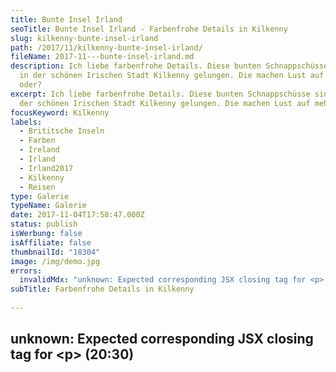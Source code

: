 ```yaml
---
title: Bunte Insel Irland
seoTitle: Bunte Insel Irland - Farbenfrohe Details in Kilkenny
slug: kilkenny-bunte-insel-irland
path: /2017/11/kilkenny-bunte-insel-irland/
fileName: 2017-11---bunte-insel-irland.md
description: Ich liebe farbenfrohe Details. Diese bunten Schnappschüsse sind mir
  in der schönen Irischen Stadt Kilkenny gelungen. Die machen Lust auf mehr,
  oder?
excerpt: Ich liebe farbenfrohe Details. Diese bunten Schnappschüsse sind mir in
  der schönen Irischen Stadt Kilkenny gelungen. Die machen Lust auf mehr, oder?
focusKeyword: Kilkenny
labels:
  - Brititsche Inseln
  - Farben
  - Ireland
  - Irland
  - Irland2017
  - Kilkenny
  - Reisen
type: Galerie
typeName: Galerie
date: 2017-11-04T17:58:47.000Z
status: publish
isWerbung: false
isAffiliate: false
thumbnailId: "18304"
image: /img/demo.jpg
errors:
  invalidMdx: "unknown: Expected corresponding JSX closing tag for <p> (20:30)"
subTitle: Farbenfrohe Details in Kilkenny
  
---
```


## unknown: Expected corresponding JSX closing tag for &lt;p> (20:30)

<!--
**Heute habe ich mal wieder ein paar Bilder von unserer Irlandreise für Euch
vorbereitet. Die bunten Schnappschüsse sind mir in der schönen Stadt Kilkenny
gelungen.**

Nach unserem Aufenthalt in Dublin, ging es im gemieteten Campervan weiter nach
Kilkenny. Was mir dort sofort aufgefallen ist? Die wunderbaren, bunten Details!

Ihr findet, die Bilder machen Lust auf mehr? Gebt mir einen Daumen hoch und
bleibt dran! In Kürze erzähle ich noch mehr von unserer Tour durch Irland!

<blockquote>Smile though your heart is aching
Smile even though it's breaking
When there are clouds in the sky, you'll get by
If you smile through your fear and sorrow
Smile and maybe tomorrow
You'll see the sun come shining through for you

"Smile" - Nat King Cole</blockquote>

[myflickr tag="kilkenny2017"]

## Wegweiser Irland 2017

1.  [Möwen in Dublin](/2017/10/moewen-in-dublin/)
1.  [Spaziergang durch Dublin](/2017/10/kleiner-spaziergang-durch-dublin/)
1.  [Guinness ist vegan - Unser Besuch in der St. James Gate Brewery](/2017/10/guinness-ist-vegan-brauerei-besuch/)
1.  Bunte Insel Irland - Farbenfrohe Details in Kilkenny
1.  [Kilkenny Castle - Ein Schloss mit vielen Gesichtern](/2017/11/kilkenny-castle/)
1.  [Rock Of Cashel - Ein geschichtsträchtiger Ort](/2017/11/rock-of-cashel/)
1.  [Cork - Technik und Tradition](/2017/12/cork/)
1.  [Abenteuer auf dem Ring Of Kerry](/2018/01/auf-dem-skellig-ring-in-richtung-dingle-halbinsel/)
1.  [Muckross House und Torc Waterfall](/2018/02/muckross-house-und-torc-waterfall-irland/)
1.  [Inch Beach - Traumstrand auf der Dingle Halbinsel](/2018/02/lieblingsstrand-inch-beach/)
1.  [Limerick - Fünf Zeilen Spaß und eine Stadt in Irland](/2018/02/limerick/)
1.  [Das Ende des Regenbogens - Eine Irische Sage](/2018/02/das-ende-des-regenbogens/)
1.  [Da Vincenzo Limerick - Irlands beste vegane Steinofenpizza](/2018/03/da-vincenzo-limerick/)
1.  [Dingle - Buntes Städtchen am Atlantik](/2018/03/dingle/)
1.  [Curraghchase Caravan &amp; Camp Site - Kilcornan](/2018/03/curraghchase-caravan-camp-site/)
1.  [Bunratty Castle - Normannische Burg und Publikumsmagnet](/2018/03/bunratty-castle/)
1.  [Cliffs Of Moher](/2018/04/cliffs-of-moher/)
1.  [Fitzpatrick's Pub Doolin](/2018/04/fitzpatricks-pub-doolin/)
1.  [Doolin - Sehnsuchtsort am Atlantik](/2018/04/doolin/)
1.  [Burren und Poulnabrone Dolmen](/2018/04/poulnabrone-dolmen-burren/)
1.  [Galway - Kunst, Kultur und Livemusik](/2018/04/galway/)
1.  [The Lighthouse Tea Room Galway](/2018/05/the-lighthouse-tea-room-galway/)
1.  [Birds of Westport](/2018/05/birds-of-westport/)
1.  [Sky Loop Road](/2018/05/sky-loop-road-clifden/)
1.  [Irischer Traumstrand](/2018/05/irischer-traumstrand/)
1.  [Connemara National Park](/2018/05/connemara-national-park/)
1.  [Kylemore Abbey](/2018/05/kylemore-abbey/)

-->

  
